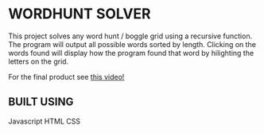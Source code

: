 # WORDHUNT SOLVER
This project solves any word hunt / boggle grid using a recursive function. The program will output all possible words sorted by length. Clicking on the words found will display how the program found that word by hilighting the letters on the grid. 

For the final product see [this video!](/NA)
 
## BUILT USING
  Javascript
  HTML
  CSS
  
